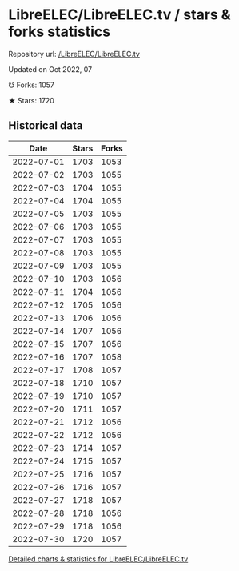 # LibreELEC/LibreELEC.tv / stars & forks statistics

Repository url: [/LibreELEC/LibreELEC.tv](https://github.com/LibreELEC/LibreELEC.tv)

Updated on Oct 2022, 07

☋ Forks: 1057

★ Stars: 1720

## Historical data
| Date | Stars | Forks |
|------|-------|-------|
| 2022-07-01 | 1703 | 1053 | 
| 2022-07-02 | 1703 | 1055 | 
| 2022-07-03 | 1704 | 1055 | 
| 2022-07-04 | 1704 | 1055 | 
| 2022-07-05 | 1703 | 1055 | 
| 2022-07-06 | 1703 | 1055 | 
| 2022-07-07 | 1703 | 1055 | 
| 2022-07-08 | 1703 | 1055 | 
| 2022-07-09 | 1703 | 1055 | 
| 2022-07-10 | 1703 | 1056 | 
| 2022-07-11 | 1704 | 1056 | 
| 2022-07-12 | 1705 | 1056 | 
| 2022-07-13 | 1706 | 1056 | 
| 2022-07-14 | 1707 | 1056 | 
| 2022-07-15 | 1707 | 1056 | 
| 2022-07-16 | 1707 | 1058 | 
| 2022-07-17 | 1708 | 1057 | 
| 2022-07-18 | 1710 | 1057 | 
| 2022-07-19 | 1710 | 1057 | 
| 2022-07-20 | 1711 | 1057 | 
| 2022-07-21 | 1712 | 1056 | 
| 2022-07-22 | 1712 | 1056 | 
| 2022-07-23 | 1714 | 1057 | 
| 2022-07-24 | 1715 | 1057 | 
| 2022-07-25 | 1716 | 1057 | 
| 2022-07-26 | 1716 | 1057 | 
| 2022-07-27 | 1718 | 1057 | 
| 2022-07-28 | 1718 | 1056 | 
| 2022-07-29 | 1718 | 1056 | 
| 2022-07-30 | 1720 | 1057 | 


[Detailed charts & statistics for LibreELEC/LibreELEC.tv](https://reviewgithub.com/rep/LibreELEC/LibreELEC.tv)
